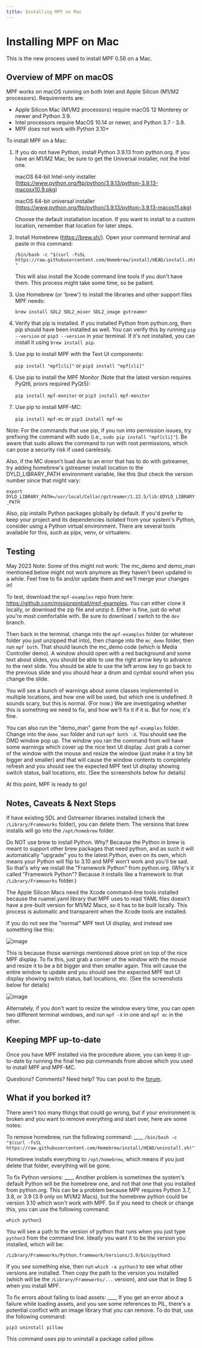 ```yaml
---
title: Installing MPF on Mac
---
```


# Installing MPF on Mac

This is the new process used to install MPF 0.56 on a Mac.

## Overview of MPF on macOS

MPF works on macOS running on both Intel and Apple Silicon (M1/M2
processors). Requirements are:

* Apple Silicon Mac (M1/M2 processors) require macOS 12 Monterey or
    newer and Python 3.9.
* Intel processors require MacOS 10.14 or newer, and Python 3.7 - 3.9.
* MPF does not work with Python 3.10+

To install MPF on a Mac:

1.  If you do not have Python, install Python 3.9.13 from python.org. If
    you have an M1/M2 Mac, be sure to get the Universal installer, not
    the Intel one.

    macOS 64-bit Intel-only installer
    (<https://www.python.org/ftp/python/3.9.13/python-3.9.13-macosx10.9.pkg>)

    macOS 64-bit universal installer
    (<https://www.python.org/ftp/python/3.9.13/python-3.9.13-macos11.pkg>)

    Choose the default installation location. If you want to install to
    a custom location, remember that location for later steps.

2.  Install Homebrew (<https://brew.sh/>). Open your command terminal
    and paste in this command:

    `/bin/bash -c "$(curl -fsSL https://raw.githubusercontent.com/Homebrew/install/HEAD/install.sh)"`

    This will also install the Xcode command line tools if you don't
    have them. This process might take some time, so be patient.

3.  Use Homebrew (or 'brew') to install the libraries and other
    support files MPF needs:

    `brew install SDL2 SDL2_mixer SDL2_image gstreamer`

4.  Verify that pip is installed. If you installed Python from
    python.org, then pip should have been installed as well. You can
    verify this by running `pip --version` or `pip3 --version` in your
    terminal. If it's not installed, you can install it using
    `brew install pip`.

5.  Use pip to install MPF with the Text UI components:

    `pip install "mpf[cli]"` or `pip3 install "mpf[cli]"`

6.  Use pip to install the MPF Monitor (Note that the latest version
    requires PyQt6, priors required PyQt5):

    `pip install mpf-monitor` or `pip3 install mpf-monitor`

7.  Use pip to install MPF-MC:

    `pip install mpf-mc` or `pip3 install mpf-mc`

Note: For the commands that use pip, if you run into permission issues,
try prefixing the command with sudo (i.e.,
`sudo pip install "mpf[cli]"`). Be aware that sudo allows the command to
run with root permissions, which can pose a security risk if used
carelessly.

Also, if the MC doesn't load due to an error that has to do with gstreamer,
try adding homebrew's gstreamer install location to the DYLD_LIBRARY_PATH
environment variable, like this (but check the version number since that might vary:

`export DYLD_LIBRARY_PATH=/usr/local/Cellar/gstreamer/1.22.5/lib:$DYLD_LIBRARY_PATH`

Also, pip installs Python packages globally by default. If you'd prefer
to keep your project and its dependencies isolated from your system's
Python, consider using a Python virtual environment. There are several
tools available for this, such as pipx, venv, or virtualenv.

## Testing

May 2023 Note: Some of this might not work: The mc_demo and demo_man
mentioned below might not work anymore as they haven't been updated in
a while. Feel free to fix and/or update them and we'll merge your
changes in!

To test, download the `mpf-examples` repo from here:
<https://github.com/missionpinball/mpf-examples>. You can either clone
it locally, or download the zip file and unzip it. Either is fine, just
do what you're most comfortable with. Be sure to download / switch to
the `dev` branch.

Then back in the terminal, change into the `mpf-examples` folder (or
whatever folder you just unzipped that into), then change into the
`mc_demo` folder, then run `mpf both`. That should launch the mc_demo
code (which is Media Controller demo). A window should open with a red
background and some text about slides, you should be able to use the
right arrow key to advance to the next slide. You should be able to use
the left arrow key to go back to the previous slide and you should hear
a drum and cymbal sound when you change the slide.

You will see a bunch of warnings about some classes implemented in
multiple locations, and how one will be used, but which one is
undefined. It sounds scary, but this is normal. (For now.) We are
investigating whether this is something we need to fix, and how we'll
fix it if it is. But for now, it's fine.

You can also run the "demo_man" game from the `mpf-examples` folder.
Change into the `demo_man` folder and run `mpf both -X`. You should see
the DMD window pop up. The window you ran the command from will have
some warnings which cover up the nice text UI display. Just grab a
corner of the window with the mouse and resize the window (just make it
a tiny bit bigger and smaller) and that will cause the window contents
to completely refresh and you should see the expected MPF text UI
display showing switch status, ball locations, etc. (See the screenshots
below for details)

At this point, MPF is ready to go!

## Notes, Caveats & Next Steps

If have existing SDL and Gstreamer libraries installed (check the
`/Library/Frameworks` folder), you can delete them. The versions that
brew installs will go into the `/opt/homebrew` folder.

Do NOT use brew to install Python. Why? Because the Python in brew is
meant to support other brew packages that need python, and as such it
will automatically "upgrade" you to the latest Python, even on its
own, which means your Python will flip to 3.10 and MPF won't work and
you'll be sad. So that's why we install the "Framework Python" from
python.org. (Why's it called "Framework Python"? Because it installs
like a framework to that `/Library/Frameworks` folder.)

The Apple Silicon Macs need the Xcode command-line tools installed
because the ruamel.yaml library that MPF uses to read YAML files
doesn't have a pre-built version for M1/M2 Macs, so it has to be built
locally. This process is automatic and transparent when the Xcode tools
are installed.

If you do not see the "normal" MPF text UI display, and instead see
something like this:

![image](images/bad-display.jpg)

This is because those warnings mentioned above print on top of the nice
MPF display. To fix this, just grab a corner of the window with the
mouse and resize it to be a bit bigger and then smaller again. This will
cause the entire window to update and you should see the expected MPF
text UI display showing switch status, ball locations, etc. (See the
screenshots below for details)

![image](images/good-display.jpg)

Alternately, if you don't want to resize the window every time, you can
open two different terminal windows, and run `mpf -X` in one and
`mpf mc` in the other.

## Keeping MPF up-to-date

Once you have MPF installed via the procedure above, you can keep it
up-to-date by running the final two pip commands from above which you
used to install MPF and MPF-MC.

Questions? Comments? Need help? You can post to the [forum](../community/index.md).

## What if you borked it?

There aren't too many things that could go wrong, but if your
environment is broken and you want to remove everything and start over,
here are some notes:

To remove homebrew, run the following command: ____
`/bin/bash -c "$(curl -fsSL https://raw.githubusercontent.com/Homebrew/install/HEAD/uninstall.sh)"`

Homebrew installs everything to `/opt/homebrew`, which means if you just
delete that folder, everything will be gone.

To fix Python versions: ____ Another problem is sometimes the
system's default Python will be the homebrew one, and not that one that
you installed from python.org. This can be a problem because MPF
requires Python 3.7, 3.8, or 3.9 (3.9 only on M1/M2 Macs), but the
homebrew python could be version 3.10 which won't work with MPF. So if
you need to check or change this, you can use the following command:

`which python3`

You will see a path to the version of python that runs when you just
type `python3` from the command line. Ideally you want it to be the
version you installed, which will be:

`/Library/Frameworks/Python.framework/Versions/3.9/bin/python3`

If you see something else, then run `which -a python3` to see what other
versions are installed. Then copy the path to the version you installed
(which will be the `/Library/Frameworks/...` version), and use that in
Step 5 when you install MPF.

To fix errors about failing to load assets: ____ If you get an error
about a failure while loading assets, and you see some references to
PIL, there's a potential conflict with an image library that you can
remove. To do that, use the following command:

`pip3 uninstall pillow`

This command uses pip to uninstall a package called pillow.
